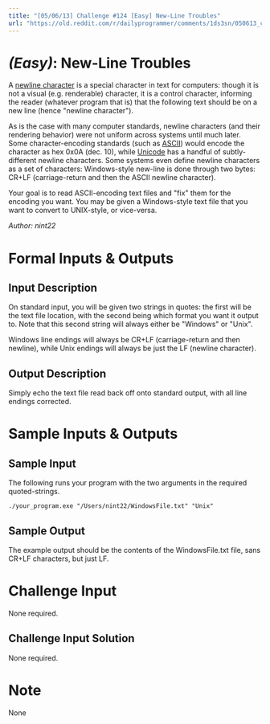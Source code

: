 ```yaml
---
title: "[05/06/13] Challenge #124 [Easy] New-Line Troubles"
url: "https://old.reddit.com/r/dailyprogrammer/comments/1ds3sn/050613_challenge_124_easy_newline_troubles/"
---
```



# [](#EasyIcon) *(Easy)*: New-Line Troubles
A [newline character](http://en.wikipedia.org/wiki/Newline) is a special character in text for computers: though it is not a visual (e.g. renderable) character, it is a control character, informing the reader (whatever program that is) that the following text should be on a new line (hence "newline character").

As is the case with many computer standards, newline characters (and their rendering behavior) were not uniform across systems until much later. Some character-encoding standards (such as [ASCII](http://en.wikipedia.org/wiki/ASCII)) would encode the character as hex 0x0A (dec. 10), while [Unicode](http://en.wikipedia.org/wiki/Unicode) has a handful of subtly-different newline characters. Some systems even define newline characters as a set of characters: Windows-style new-line is done through two bytes: CR+LF (carriage-return and then the ASCII newline character).

Your goal is to read ASCII-encoding text files and "fix" them for the encoding you want. You may be given a Windows-style text file that you want to convert to UNIX-style, or vice-versa.

*Author: nint22*
# Formal Inputs & Outputs
## Input Description
On standard input, you will be given two strings in quotes: the first will be the text file location, with the second being which format you want it output to. Note that this second string will always either be "Windows" or "Unix".

Windows line endings will always be CR+LF (carriage-return and then newline), while Unix endings will always be just the LF (newline character).
## Output Description
Simply echo the text file read back off onto standard output, with all line endings corrected.
# Sample Inputs & Outputs
## Sample Input
The following runs your program with the two arguments in the required quoted-strings.

    ./your_program.exe "/Users/nint22/WindowsFile.txt" "Unix"
## Sample Output
The example output should be the contents of the WindowsFile.txt file, sans CR+LF characters, but just LF.
# Challenge Input
None required.
## Challenge Input Solution
None required.
# Note
None
				